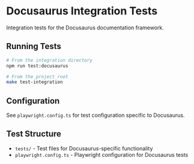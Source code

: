 # Docusaurus Integration Tests

Integration tests for the Docusaurus documentation framework.

## Running Tests

```bash
# From the integration directory
npm run test:docusaurus

# From the project root
make test-integration
```

## Configuration

See `playwright.config.ts` for test configuration specific to Docusaurus.

## Test Structure

- `tests/` - Test files for Docusaurus-specific functionality
- `playwright.config.ts` - Playwright configuration for Docusaurus tests
